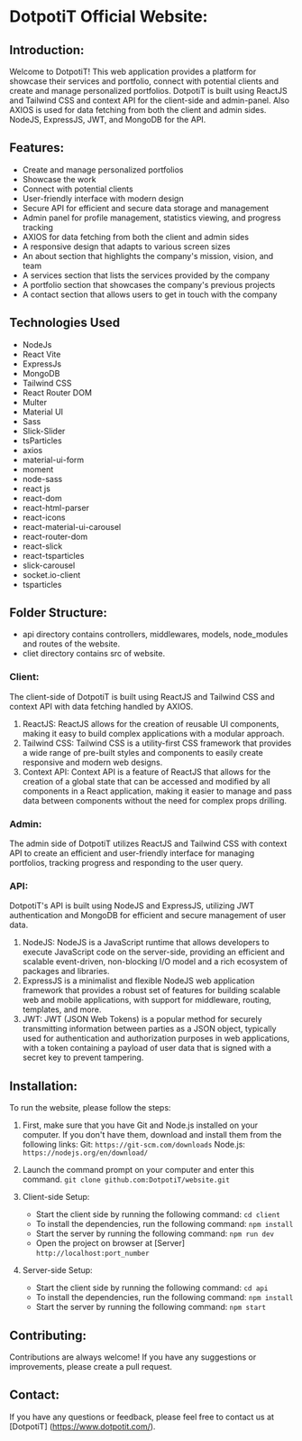 # DotpotiT Official Website:

## Introduction:

Welcome to DotpotiT! This web application provides a platform for showcase their services and portfolio, connect with potential clients and create and manage personalized portfolios. DotpotiT is built using ReactJS and Tailwind CSS and context API for the client-side and admin-panel. Also AXIOS is used for data fetching from both the client and admin sides. NodeJS, ExpressJS, JWT, and MongoDB for the API. 

## Features:

- Create and manage personalized portfolios
- Showcase the work
- Connect with potential clients
- User-friendly interface with modern design
- Secure API for efficient and secure data storage and management
- Admin panel for profile management, statistics viewing, and progress tracking
- AXIOS for data fetching from both the client and admin sides 
- A responsive design that adapts to various screen sizes
- An about section that highlights the company's mission, vision, and team
- A services section that lists the services provided by the company
- A portfolio section that showcases the company's previous projects
- A contact section that allows users to get in touch with the company

## Technologies Used

- NodeJs
- React Vite
- ExpressJs
- MongoDB
- Tailwind CSS
- React Router DOM
- Multer
- Material UI
- Sass
- Slick-Slider 
- tsParticles
- axios
- material-ui-form
- moment
- node-sass
- react js
- react-dom
- react-html-parser
- react-icons
- react-material-ui-carousel
- react-router-dom
- react-slick
- react-tsparticles
- slick-carousel
- socket.io-client
- tsparticles
## Folder Structure:
- api directory contains controllers, middlewares, models, node_modules and routes of the website.
- cliet directory contains src of website.
### Client:  

The client-side of DotpotiT is built using ReactJS and Tailwind CSS and context API with data fetching handled by AXIOS. 

1. ReactJS: ReactJS allows for the creation of reusable UI components, making it easy to build complex applications with a modular approach.
2. Tailwind CSS: Tailwind CSS is a utility-first CSS framework that provides a wide range of pre-built styles and components to easily create responsive and modern web designs.
3. Context API: Context API is a feature of ReactJS that allows for the creation of a global state that can be accessed and modified by all components in a React application, making it easier to manage and pass data between components without the need for complex props drilling.
### Admin:
The admin side of DotpotiT utilizes ReactJS and Tailwind CSS with context API to create an efficient and user-friendly interface for managing portfolios, tracking progress and responding to the user query.

### API:
    
DotpotiT's API is built using NodeJS and ExpressJS, utilizing JWT authentication and MongoDB for efficient and secure management of user data.

1. NodeJS: NodeJS is a JavaScript runtime that allows developers to execute JavaScript code on the server-side, providing an efficient and scalable event-driven, non-blocking I/O model and a rich ecosystem of packages and libraries.
2. ExpressJS is a minimalist and flexible NodeJS web application framework that provides a robust set of features for building scalable web and mobile applications, with support for middleware, routing, templates, and more.
3. JWT: JWT (JSON Web Tokens) is a popular method for securely transmitting information between parties as a JSON object, typically used for authentication and authorization purposes in web applications, with a token containing a payload of user data that is signed with a secret key to prevent tampering.

## Installation:

To run the website, please follow  the steps:

1. First, make sure that you have Git and Node.js installed on your computer. If you don't have them, download and install them from the following links:
    Git: `https://git-scm.com/downloads`
    Node.js: `https://nodejs.org/en/download/`

2. Launch the command prompt on your computer and enter this command.
    `git clone github.com:DotpotiT/website.git`

3. Client-side Setup:
    - Start the client side by running the following command: `cd client`
    - To install the dependencies, run the following command: `npm install`
    - Start the server by running the following command: `npm run dev`
    - Open the project on browser at [Server] `http://localhost:port_number`

4. Server-side Setup:
    - Start the client side by running the following command: `cd api`
    - To install the dependencies, run the following command: `npm install`
    - Start the server by running the following command: `npm start`


## Contributing:

Contributions are always welcome! If you have any suggestions or improvements, please create a pull request.

## Contact:

If you have any questions or feedback, please feel free to contact us at [DotpotiT] (https://www.dotpotit.com/).
